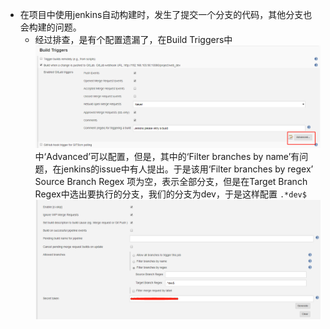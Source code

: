 - 在项目中使用jenkins自动构建时，发生了提交一个分支的代码，其他分支也会构建的问题。
  - 经过排查，是有个配置遗漏了，在Build Triggers中
  ![](https://github.com/FeengQi/jenkinsFQA/blob/master/img/20190904195257.png)
  中‘Advanced’可以配置，但是，其中的‘Filter branches by name’有问题，在jenkins的issue中有人提出。于是该用‘Filter branches by regex’
  Source Branch Regex	 项为空，表示全部分支，但是在Target Branch Regex中选出要执行的分支，我们的分支为dev，于是这样配置 `.*dev$`
  ![](https://github.com/FeengQi/jenkinsFQA/blob/master/img/20190904195936.png)
